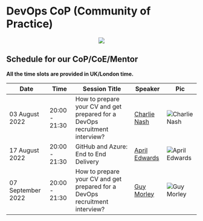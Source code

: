 # DevOps CoP (Community of Practice)
<p align="center">
  <img src="https://raw.githubusercontent.com/MohamedRadwan-devops/devops-step-by-step/main//none-community/images/mics/cop-2.gif" />
</p>

## Schedule for our CoP/CoE/Mentor

**All the time slots are provided in UK/London time.**

| Date    | Time    |    Session Title| Speaker |   Pic    |
| --------|-------- | ----------------| --------|----------|
| 03 August 2022| 20:00 - 21:30  | How to prepare your CV and get prepared for a DevOps recruitment interview? | [Charlie Nash](https://github.com/MohamedRadwan-DevOps/devops-step-by-step/blob/main/none-community/events-speakers.md) | ![Charlie Nash](https://raw.githubusercontent.com/MohamedRadwan-DevOps/devops-step-by-step/main//none-community/images/speakers/Charlie-Nash.png)|
| 17 August 2022| 20:00 - 21:30  | GitHub and Azure: End to End Delivery | [April Edwards](https://github.com/MohamedRadwan-DevOps/devops-step-by-step/blob/main/none-community/events-speakers.md) | ![April Edwards](https://raw.githubusercontent.com/MohamedRadwan-DevOps/devops-step-by-step/main//none-community/images/speakers/April-Edwards.png)|
| 07 September 2022| 20:00 - 21:30  | How to prepare your CV and get prepared for a DevOps recruitment interview? | [Guy Morley](https://github.com/MohamedRadwan-DevOps/devops-step-by-step/blob/main/none-community/events-speakers.md) | ![Guy Morley](https://raw.githubusercontent.com/MohamedRadwan-DevOps/devops-step-by-step/main//none-community/images/speakers/Guy-Morley.png)|


